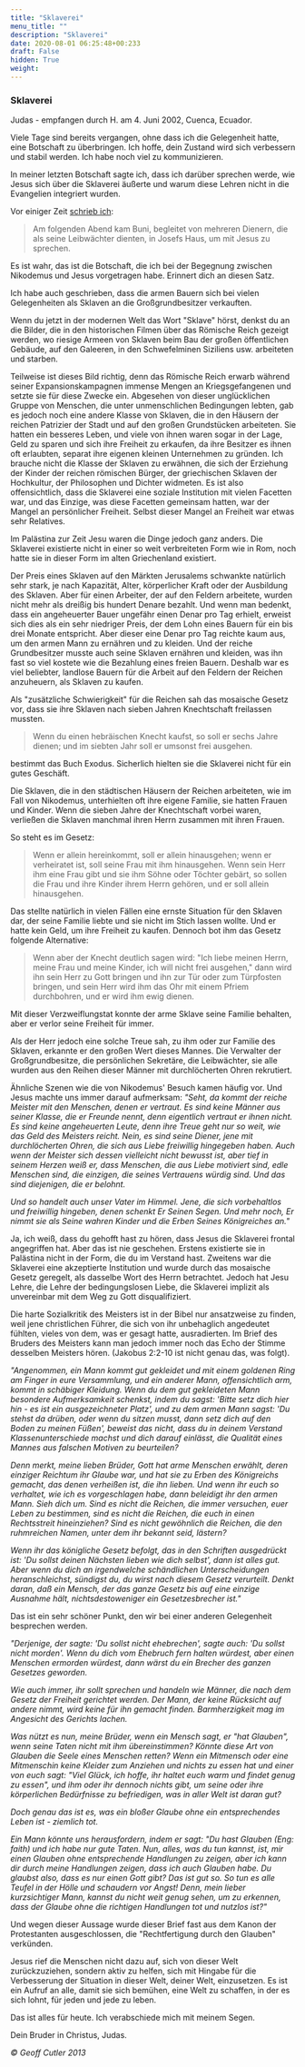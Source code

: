 ```yaml
---
title: "Sklaverei"
menu_title: ""
description: "Sklaverei"
date: 2020-08-01 06:25:48+00:233
draft: False
hidden: True
weight:
---
```

### Sklaverei

Judas - empfangen durch H. am 4. Juni 2002, Cuenca, Ecuador.

Viele Tage sind bereits vergangen, ohne dass ich die Gelegenheit hatte, eine Botschaft zu überbringen. Ich hoffe, dein Zustand wird sich verbessern und stabil werden. Ich habe noch viel zu kommunizieren.

In meiner letzten Botschaft sagte ich, dass ich darüber sprechen werde, wie Jesus sich über die Sklaverei äußerte und warum diese Lehren nicht in die Evangelien integriert wurden.

Vor einiger Zeit [schrieb ich](/aktuelle-botschaften/aktuelle-botschaften-in-reihenfolge-des-datums/aktuelle-botschaften-2002/die-geschichte-des-nikodemus-hr-judas-18-maerz-2002/):

> Am folgenden Abend kam Buni, begleitet von mehreren Dienern, die als seine Leibwächter dienten, in Josefs Haus, um mit Jesus zu sprechen.

Es ist wahr, das ist die Botschaft, die ich bei der Begegnung zwischen Nikodemus und Jesus vorgetragen habe. Erinnert dich an diesen Satz.

Ich habe auch geschrieben, dass die armen Bauern sich bei vielen Gelegenheiten als Sklaven an die Großgrundbesitzer verkauften.

Wenn du jetzt in der modernen Welt das Wort "Sklave" hörst, denkst du an die Bilder, die in den historischen Filmen über das Römische Reich gezeigt werden, wo riesige Armeen von Sklaven beim Bau der großen öffentlichen Gebäude, auf den Galeeren, in den Schwefelminen Siziliens usw. arbeiteten und starben.

Teilweise ist dieses Bild richtig, denn das Römische Reich erwarb während seiner Expansionskampagnen immense Mengen an Kriegsgefangenen und setzte sie für diese Zwecke ein. Abgesehen von dieser unglücklichen Gruppe von Menschen, die unter unmenschlichen Bedingungen lebten, gab es jedoch noch eine andere Klasse von Sklaven, die in den Häusern der reichen Patrizier der Stadt und auf den großen Grundstücken arbeiteten. Sie hatten ein besseres Leben, und viele von ihnen waren sogar in der Lage, Geld zu sparen und sich ihre Freiheit zu erkaufen, da ihre Besitzer es ihnen oft erlaubten, separat ihre eigenen kleinen Unternehmen zu gründen. Ich brauche nicht die Klasse der Sklaven zu erwähnen, die sich der Erziehung der Kinder der reichen römischen Bürger, der griechischen Sklaven der Hochkultur, der Philosophen und Dichter widmeten. Es ist also offensichtlich, dass die Sklaverei eine soziale Institution mit vielen Facetten war, und das Einzige, was diese Facetten gemeinsam hatten, war der Mangel an persönlicher Freiheit. Selbst dieser Mangel an Freiheit war etwas sehr Relatives.

Im Palästina zur Zeit Jesu waren die Dinge jedoch ganz anders. Die Sklaverei existierte nicht in einer so weit verbreiteten Form wie in Rom, noch hatte sie in dieser Form im alten Griechenland existiert.

Der Preis eines Sklaven auf den Märkten Jerusalems schwankte natürlich sehr stark, je nach Kapazität, Alter, körperlicher Kraft oder der Ausbildung des Sklaven. Aber für einen Arbeiter, der auf den Feldern arbeitete, wurden nicht mehr als dreißig bis hundert Denare bezahlt. Und wenn man bedenkt, dass ein angeheuerter Bauer ungefähr einen Denar pro Tag erhielt, erweist sich dies als ein sehr niedriger Preis, der dem Lohn eines Bauern für ein bis drei Monate entspricht. Aber dieser eine Denar pro Tag reichte kaum aus, um den armen Mann zu ernähren und zu kleiden. Und der reiche Grundbesitzer musste auch seine Sklaven ernähren und kleiden, was ihn fast so viel kostete wie die Bezahlung eines freien Bauern. Deshalb war es viel beliebter, landlose Bauern für die Arbeit auf den Feldern der Reichen anzuheuern, als Sklaven zu kaufen.

Als "zusätzliche Schwierigkeit" für die Reichen sah das mosaische Gesetz vor, dass sie ihre Sklaven nach sieben Jahren Knechtschaft freilassen mussten.

>  Wenn du einen hebräischen Knecht kaufst, so soll er sechs Jahre dienen; und im siebten Jahr soll er umsonst frei ausgehen.

bestimmt das Buch Exodus. Sicherlich hielten sie die Sklaverei nicht für ein gutes Geschäft.

Die Sklaven, die in den städtischen Häusern der Reichen arbeiteten, wie im Fall von Nikodemus, unterhielten oft ihre eigene Familie, sie hatten Frauen und Kinder. Wenn die sieben Jahre der Knechtschaft vorbei waren, verließen die Sklaven manchmal ihren Herrn zusammen mit ihren Frauen.

So steht es im Gesetz:

>  Wenn er allein hereinkommt, soll er allein hinausgehen; wenn er verheiratet ist, soll seine Frau mit ihm hinausgehen. Wenn sein Herr ihm eine Frau gibt und sie ihm Söhne oder Töchter gebärt, so sollen die Frau und ihre Kinder ihrem Herrn gehören, und er soll allein hinausgehen.

Das stellte natürlich in vielen Fällen eine ernste Situation für den Sklaven dar, der seine Familie liebte und sie nicht im Stich lassen wollte. Und er hatte kein Geld, um ihre Freiheit zu kaufen. Dennoch bot ihm das Gesetz folgende Alternative:

> Wenn aber der Knecht deutlich sagen wird: "Ich liebe meinen Herrn, meine Frau und meine Kinder, ich will nicht frei ausgehen," dann wird ihn sein Herr zu Gott bringen und ihn zur Tür oder zum Türpfosten bringen, und sein Herr wird ihm das Ohr mit einem Pfriem durchbohren, und er wird ihm ewig dienen.

Mit dieser Verzweiflungstat konnte der arme Sklave seine Familie behalten, aber er verlor seine Freiheit für immer.

Als der Herr jedoch eine solche Treue sah, zu ihm oder zur Familie des Sklaven, erkannte er den großen Wert dieses Mannes. Die Verwalter der Großgrundbesitze, die persönlichen Sekretäre, die Leibwächter, sie alle wurden aus den Reihen dieser Männer mit durchlöcherten Ohren rekrutiert.

Ähnliche Szenen wie die von Nikodemus' Besuch kamen häufig vor. Und Jesus machte uns immer darauf aufmerksam: *"Seht, da kommt der reiche Meister mit den Menschen, denen er vertraut. Es sind keine Männer aus seiner Klasse, die er Freunde nennt, denn eigentlich vertraut er ihnen nicht. Es sind keine angeheuerten Leute, denn ihre Treue geht nur so weit, wie das Geld des Meisters reicht. Nein, es sind seine Diener, jene mit durchlöcherten Ohren, die sich aus Liebe freiwillig hingegeben haben. Auch wenn der Meister sich dessen vielleicht nicht bewusst ist, aber tief in seinem Herzen weiß er, dass Menschen, die aus Liebe motiviert sind, edle Menschen sind, die einzigen, die seines Vertrauens würdig sind. Und das sind diejenigen, die er belohnt.*

*Und so handelt auch unser Vater im Himmel. Jene, die sich vorbehaltlos und freiwillig hingeben, denen schenkt Er Seinen Segen. Und mehr noch, Er nimmt sie als Seine wahren Kinder und die Erben Seines Königreiches an."*

Ja, ich weiß, dass du gehofft hast zu hören, dass Jesus die Sklaverei frontal angegriffen hat. Aber das ist nie geschehen. Erstens existierte sie in Palästina nicht in der Form, die du im Verstand hast. Zweitens war die Sklaverei eine akzeptierte Institution und wurde durch das mosaische Gesetz geregelt, als dasselbe Wort des Herrn betrachtet. Jedoch hat Jesu Lehre, die Lehre der bedingungslosen Liebe, die Sklaverei implizit als unvereinbar mit dem Weg zu Gott disqualifiziert.

Die harte Sozialkritik des Meisters ist in der Bibel nur ansatzweise zu finden, weil jene christlichen Führer, die sich von ihr unbehaglich angedeutet fühlten, vieles von dem, was er gesagt hatte, ausradierten. Im Brief des Bruders des Meisters kann man jedoch immer noch das Echo der Stimme desselben Meisters hören. (Jakobus 2:2-10 ist nicht genau das, was folgt).

*"Angenommen, ein Mann kommt gut gekleidet und mit einem goldenen Ring am Finger in eure Versammlung, und ein anderer Mann, offensichtlich arm, kommt in schäbiger Kleidung. Wenn du dem gut gekleideten Mann besondere Aufmerksamkeit schenkst, indem du sagst: 'Bitte setz dich hier hin - es ist ein ausgezeichneter Platz', und zu dem armen Mann sagst: 'Du stehst da drüben, oder wenn du sitzen musst, dann setz dich auf den Boden zu meinen Füßen', beweist das nicht, dass du in deinem Verstand Klassenunterschiede machst und dich darauf einlässt, die Qualität eines Mannes aus falschen Motiven zu beurteilen?*

*Denn merkt, meine lieben Brüder, Gott hat arme Menschen erwählt, deren einziger Reichtum ihr Glaube war, und hat sie zu Erben des Königreichs gemacht, das denen verheißen ist, die ihn lieben. Und wenn ihr euch so verhaltet, wie ich es vorgeschlagen habe, dann beleidigt ihr den armen Mann. Sieh dich um. Sind es nicht die Reichen, die immer versuchen, euer Leben zu bestimmen, sind es nicht die Reichen, die euch in einen Rechtsstreit hineinziehen? Sind es nicht gewöhnlich die Reichen, die den ruhmreichen Namen, unter dem ihr bekannt seid, lästern?*

*Wenn ihr das königliche Gesetz befolgt, das in den Schriften ausgedrückt ist: 'Du sollst deinen Nächsten lieben wie dich selbst', dann ist alles gut. Aber wenn du dich an irgendwelche schändlichen Unterscheidungen heranschleichst, sündigst du, du wirst nach diesem Gesetz verurteilt. Denkt daran, daß ein Mensch, der das ganze Gesetz bis auf eine einzige Ausnahme hält, nichtsdestoweniger ein Gesetzesbrecher ist."*

Das ist ein sehr schöner Punkt, den wir bei einer anderen Gelegenheit besprechen werden.

*"Derjenige, der sagte: 'Du sollst nicht ehebrechen', sagte auch: 'Du sollst nicht morden'. Wenn du dich vom Ehebruch fern halten würdest, aber einen Menschen ermorden würdest, dann wärst du ein Brecher des ganzen Gesetzes geworden.*

*Wie auch immer, ihr sollt sprechen und handeln wie Männer, die nach dem Gesetz der Freiheit gerichtet werden. Der Mann, der keine Rücksicht auf andere nimmt, wird keine für ihn gemacht finden. Barmherzigkeit mag im Angesicht des Gerichts lachen.*

*Was nützt es nun, meine Brüder, wenn ein Mensch sagt, er "hat Glauben", wenn seine Taten nicht mit ihm übereinstimmen? Könnte diese Art von Glauben die Seele eines Menschen retten? Wenn ein Mitmensch oder eine Mitmenschin keine Kleider zum Anziehen und nichts zu essen hat und einer von euch sagt: "Viel Glück, ich hoffe, ihr haltet euch warm und findet genug zu essen", und ihm oder ihr dennoch nichts gibt, um seine oder ihre körperlichen Bedürfnisse zu befriedigen, was in aller Welt ist daran gut?*

*Doch genau das ist es, was ein bloßer Glaube ohne ein entsprechendes Leben ist - ziemlich tot.*

*Ein Mann könnte uns herausfordern, indem er sagt: "Du hast Glauben (Eng: faith) und ich habe nur gute Taten. Nun, alles, was du tun kannst, ist, mir einen Glauben ohne entsprechende Handlungen zu zeigen, aber ich kann dir durch meine Handlungen zeigen, dass ich auch Glauben habe. Du glaubst also, dass es nur einen Gott gibt? Das ist gut so. So tun es alle Teufel in der Hölle und schaudern vor Angst! Denn, mein lieber kurzsichtiger Mann, kannst du nicht weit genug sehen, um zu erkennen, dass der Glaube ohne die richtigen Handlungen tot und nutzlos ist?"*

Und wegen dieser Aussage wurde dieser Brief fast aus dem Kanon der Protestanten ausgeschlossen, die "Rechtfertigung durch den Glauben" verkünden.

Jesus rief die Menschen nicht dazu auf, sich von dieser Welt zurückzuziehen, sondern aktiv zu helfen, sich mit Hingabe für die Verbesserung der Situation in dieser Welt, deiner Welt, einzusetzen. Es ist ein Aufruf an alle, damit sie sich bemühen, eine Welt zu schaffen, in der es sich lohnt, für jeden und jede zu leben.

Das ist alles für heute. Ich verabschiede mich mit meinem Segen.

Dein Bruder in Christus, Judas.

*© Geoff Cutler 2013*
